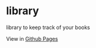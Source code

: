 # library
library to keep track of your books

View in [Github Pages](https://denizumuteser.github.io/library/)
